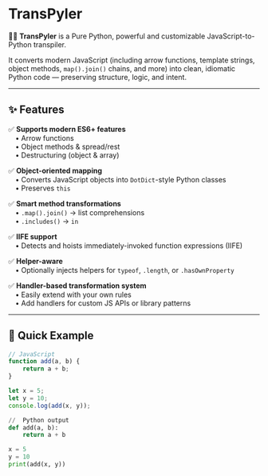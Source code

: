 # TransPyler

🐍✨ **TransPyler** is a Pure Python, powerful and customizable JavaScript-to-Python transpiler.

It converts modern JavaScript (including arrow functions, template strings, object methods, `map().join()` chains, and more) into clean, idiomatic Python code — preserving structure, logic, and intent.

---

## ✨ Features


✅ **Supports modern ES6+ features**  
 • Arrow functions  
 • Object methods & spread/rest  
 • Destructuring (object & array)  

✅ **Object-oriented mapping**  
 • Converts JavaScript objects into `DotDict`-style Python classes  
 • Preserves `this`

✅ **Smart method transformations**  
 • `.map().join()` → list comprehensions  
 • `.includes()` → `in`  

✅ **IIFE support**  
 • Detects and hoists immediately-invoked function expressions (IIFE)  

✅ **Helper-aware**  
 • Optionally injects helpers for `typeof`, `.length`, or `.hasOwnProperty`

✅ **Handler-based transformation system**  
 • Easily extend with your own rules  
 • Add handlers for custom JS APIs or library patterns



---

## 🚀 Quick Example

```js
// JavaScript
function add(a, b) {
    return a + b;
}

let x = 5;
let y = 10;
console.log(add(x, y));
```
```python
//  Python output
def add(a, b):
    return a + b

x = 5
y = 10
print(add(x, y))
```
